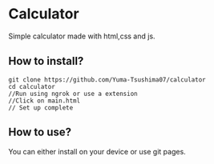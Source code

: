 # Calculator
Simple calculator made with html,css and js.

## How to install?

```git
git clone https://github.com/Yuma-Tsushima07/calculator
cd calculator
//Run using ngrok or use a extension 
//Click on main.html
// Set up complete
```

## How to use?

You can either install on your device or use git pages.
